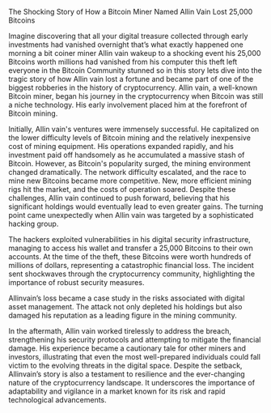 The Shocking Story of How a Bitcoin Miner Named Allin Vain Lost 25,000 Bitcoins

Imagine discovering that all your digital treasure collected through early investments had vanished overnight that’s what exactly happened one morning a bit coiner miner Allin vain wakeup to a shocking event his 25,000 Bitcoins worth millions had vanished from his computer this theft left everyone in the Bitcoin Community stunned so in this story lets dive into the tragic story of how Allin vain lost a fortune and became part of one of the biggest robberies in the history of cryptocurrency.
Allin vain, a well-known Bitcoin miner, began his journey in the cryptocurrency when Bitcoin was still a niche technology. His early involvement placed him at the forefront of Bitcoin mining.

Initially, Allin vain's ventures were immensely successful. He capitalized on the lower difficulty levels of Bitcoin mining and the relatively inexpensive cost of mining equipment. His operations expanded rapidly, and his investment paid off handsomely as he accumulated a massive stash of Bitcoin.
However, as Bitcoin's popularity surged, the mining environment changed dramatically. The network difficulty escalated, and the race to mine new Bitcoins became more competitive. New, more efficient mining rigs hit the market, and the costs of operation soared. Despite these challenges, Allin vain continued to push forward, believing that his significant holdings would eventually lead to even greater gains.
The turning point came unexpectedly when Allin vain was targeted by a sophisticated hacking group.

The hackers exploited vulnerabilities in his digital security infrastructure, managing to access his wallet and transfer a 25,000 Bitcoins to their own accounts. At the time of the theft, these Bitcoins were worth hundreds of millions of dollars, representing a catastrophic financial loss.
The incident sent shockwaves through the cryptocurrency community, highlighting the importance of robust security measures.

Allinvain’s loss became a case study in the risks associated with digital asset management. The attack not only depleted his holdings but also damaged his reputation as a leading figure in the mining community.

In the aftermath, Allin vain worked tirelessly to address the breach, strengthening his security protocols and attempting to mitigate the financial damage. His experience became a cautionary tale for other miners and investors, illustrating that even the most well-prepared individuals could fall victim to the evolving threats in the digital space.
Despite the setback, Allinvain’s story is also a testament to resilience and the ever-changing nature of the cryptocurrency landscape. It underscores the importance of adaptability and vigilance in a market known for its risk and rapid technological advancements.





